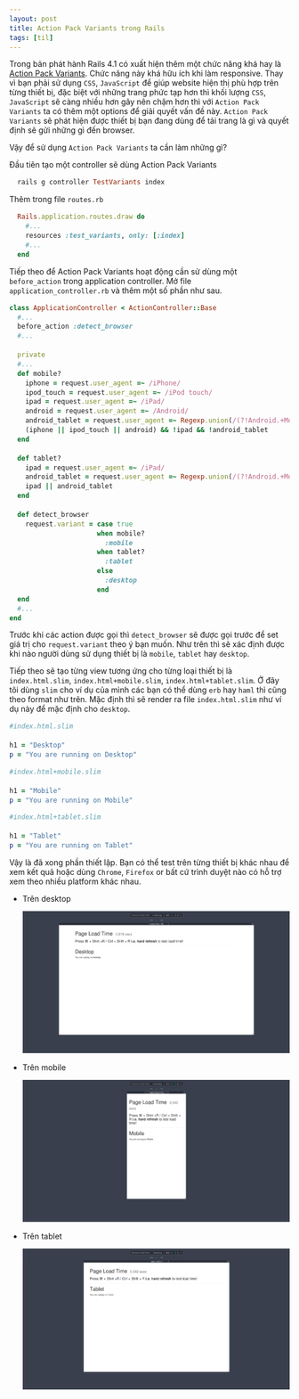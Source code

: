 ```yaml
---
layout: post
title: Action Pack Variants trong Rails
tags: [til]
---
```


Trong bản phát hành Rails 4.1 có xuất hiện thêm một chức năng khá hay là [Action Pack Variants](http://guides.rubyonrails.org/4_1_release_notes.html#action-pack-variants). Chức năng này khá hữu ích khi làm responsive. Thay vì bạn phải sử dụng `CSS`, `JavaScript` để giúp website hiện thị phù hợp trên từng thiết bị, đặc biệt với những trang phức tạp hơn thì khối lượng `CSS`, `JavaScript` sẽ càng nhiều hơn gây nên chậm hơn thì với `Action Pack Variants` ta có thêm một options để giải quyết vấn đề này.
`Action Pack Variants` sẽ phát hiện được thiết bị bạn đang dùng để tải trang là gì và quyết định sẽ gửi những gì đến browser.

Vậy để sử dụng `Action Pack Variants` ta cần làm những gì?

Đầu tiên tạo một controller sẽ dùng Action Pack Variants

```ruby
  rails g controller TestVariants index
```
Thêm trong file `routes.rb`

```ruby
  Rails.application.routes.draw do
    #...
    resources :test_variants, only: [:index]
    #...
  end
```

Tiếp theo để Action Pack Variants hoạt động cần sử dùng một `before_action` trong application controller. Mở file `application_controller.rb` và thêm một số phần như sau.

```ruby
class ApplicationController < ActionController::Base
  #...
  before_action :detect_browser
  #...

  private
  #...
  def mobile?
    iphone = request.user_agent =~ /iPhone/
    ipod_touch = request.user_agent =~ /iPod touch/
    ipad = request.user_agent =~ /iPad/
    android = request.user_agent =~ /Android/
    android_tablet = request.user_agent =~ Regexp.union(/(?!Android.+Mobile)Android/, /Android.+SC-01C/)
    (iphone || ipod_touch || android) && !ipad && !android_tablet
  end

  def tablet?
    ipad = request.user_agent =~ /iPad/
    android_tablet = request.user_agent =~ Regexp.union(/(?!Android.+Mobile)Android/, /Android.+SC-01C/)
    ipad || android_tablet
  end

  def detect_browser
    request.variant = case true
                      when mobile?
                        :mobile
                      when tablet?
                        :tablet
                      else
                        :desktop
                      end
  end
  #...
end
```

Trước khi các action được gọi thì `detect_browser` sẽ được gọi trước để set giá trị cho `request.variant` theo ý bạn muốn. Như trên thì sẽ xác định được khi nào người dùng sử dụng thiết bị là `mobile`, `tablet` hay `desktop`.

Tiếp theo sẽ tạo từng view tương ứng cho từng loại thiết bị là `index.html.slim`, `index.html+mobile.slim`, `index.html+tablet.slim`. Ở đây tôi dùng `slim` cho ví dụ của mình các bạn có thể dùng `erb` hay `haml` thì cũng theo format như trên. Mặc định thì sẽ render ra file `index.html.slim` như ví dụ này để mặc định cho `desktop`.

```ruby
#index.html.slim

h1 = "Desktop"
p = "You are running on Desktop"
```

```ruby
#index.html+mobile.slim

h1 = "Mobile"
p = "You are running on Mobile"
```

```ruby
#index.html+tablet.slim

h1 = "Tablet"
p = "You are running on Tablet"
```

Vậy là đã xong phần thiết lập. Bạn có thể test trên từng thiết bị khác nhau để xem kết quả hoặc dùng `Chrome`, `Firefox` or bất cứ trình duyệt nào có hỗ trợ xem theo nhiều platform khác nhau.

- Trên desktop

  ![Desktop](../img/test_variant_desktop.png)

- Trên mobile

  ![Mobile](../img/test_variant_mobile.png)

- Trên tablet

  ![Tablet](../img/test_variant_tablet.png)





